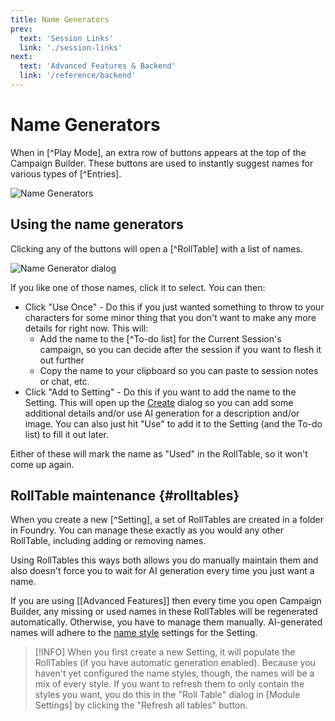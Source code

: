 ```yaml
---
title: Name Generators
prev: 
  text: 'Session Links'
  link: './session-links'
next: 
  text: 'Advanced Features & Backend'
  link: '/reference/backend'
---
```


# Name Generators

When in [^Play Mode], an extra row of buttons appears at the top of the Campaign Builder.  These buttons are used to instantly suggest names for various types of [^Entries].

![Name Generators](/assets/images/name-generators.webp)

## Using the name generators
Clicking any of the buttons will open a [^RollTable] with a list of names.  

![Name Generator dialog](/assets/images/name-generator-dialog.webp)

If you like one of those names, click it to select.  You can then:

* Click "Use Once" - Do this if you just wanted something to throw to your characters for some minor thing that you don't want to make any more details for right now.  This will:
  * Add the name to the [^To-do list] for the Current Session's campaign, so you can decide after the session if you want to flesh it out further
  * Copy the name to your clipboard so you can paste to session notes or chat, etc.
* Click "Add to Setting" - Do this if you want to add the name to the Setting.  This will open up the [Create](/reference/world-building/create-entry) dialog so you can add some additional details and/or use AI generation for a description and/or image.  You can also just hit "Use" to add it to the Setting (and the To-do list) to fill it out later.

Either of these will mark the name as "Used" in the RollTable, so it won't come up again.

## RollTable maintenance {#rolltables}
When you create a new [^Setting], a set of RollTables are created in a folder in Foundry.  You can manage these exactly as you would any other RollTable, including adding or removing names.

Using RollTables this ways both allows you do manually maintain them and also doesn't force you to wait for AI generation every time you just want a name.

If you are using [[Advanced Features]] then every time you open Campaign Builder, any missing or used names in these RollTables will be regenerated automatically.  Otherwise, you have to manage them manually.  AI-generated names will adhere to the [name style](/reference/world-building/content/setting/namestyles) settings for the Setting.

> [!INFO]
> When you first create a new Setting, it will populate the RollTables (if you have automatic generation enabled).  Because you haven't yet configured the name styles, though, the names will be a mix of every style.  If you want to refresh them to only contain the styles you want, you do this in the "Roll Table" dialog in [Module Settings] by clicking the "Refresh all tables" button.


